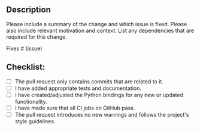 ## Description

Please include a summary of the change and which issue is fixed. Please also include relevant motivation and context.
List any dependencies that are required for this change.

Fixes # (issue)

## Checklist:

<!---
This checklist serves as a reminder of a couple of things that ensure your pull request will be merged swiftly.
-->

- [ ] The pull request only contains commits that are related to it.
- [ ] I have added appropriate tests and documentation.
- [ ] I have created/adjusted the Python bindings for any new or updated functionality.
- [ ] I have made sure that all CI jobs on GitHub pass.
- [ ] The pull request introduces no new warnings and follows the project's style guidelines.

